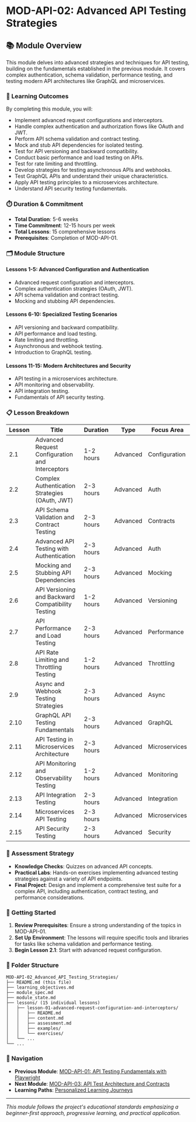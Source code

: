 # MOD-API-02: Advanced API Testing Strategies

## 📚 Module Overview

This module delves into advanced strategies and techniques for API testing, building on the fundamentals established in the previous module. It covers complex authentication, schema validation, performance testing, and testing modern API architectures like GraphQL and microservices.

### 🎯 Learning Outcomes

By completing this module, you will:
- Implement advanced request configurations and interceptors.
- Handle complex authentication and authorization flows like OAuth and JWT.
- Perform API schema validation and contract testing.
- Mock and stub API dependencies for isolated testing.
- Test for API versioning and backward compatibility.
- Conduct basic performance and load testing on APIs.
- Test for rate limiting and throttling.
- Develop strategies for testing asynchronous APIs and webhooks.
- Test GraphQL APIs and understand their unique characteristics.
- Apply API testing principles to a microservices architecture.
- Understand API security testing fundamentals.

### ⏱️ Duration & Commitment

- **Total Duration**: 5-6 weeks
- **Time Commitment**: 12-15 hours per week
- **Total Lessons**: 15 comprehensive lessons
- **Prerequisites**: Completion of MOD-API-01.

### 🗂️ Module Structure

#### **Lessons 1-5: Advanced Configuration and Authentication**
- Advanced request configuration and interceptors.
- Complex authentication strategies (OAuth, JWT).
- API schema validation and contract testing.
- Mocking and stubbing API dependencies.

#### **Lessons 6-10: Specialized Testing Scenarios**
- API versioning and backward compatibility.
- API performance and load testing.
- Rate limiting and throttling.
- Asynchronous and webhook testing.
- Introduction to GraphQL testing.

#### **Lessons 11-15: Modern Architectures and Security**
- API testing in a microservices architecture.
- API monitoring and observability.
- API integration testing.
- Fundamentals of API security testing.

### 📋 Lesson Breakdown

| Lesson | Title | Duration | Type | Focus Area |
|--------|-------|----------|------|------------|
| 2.1 | Advanced Request Configuration and Interceptors | 1-2 hours | Advanced | Configuration |
| 2.2 | Complex Authentication Strategies (OAuth, JWT) | 2-3 hours | Advanced | Auth |
| 2.3 | API Schema Validation and Contract Testing | 2-3 hours | Advanced | Contracts |
| 2.4 | Advanced API Testing with Authentication | 2-3 hours | Advanced | Auth |
| 2.5 | Mocking and Stubbing API Dependencies | 2-3 hours | Advanced | Mocking |
| 2.6 | API Versioning and Backward Compatibility Testing | 1-2 hours | Advanced | Versioning |
| 2.7 | API Performance and Load Testing | 2-3 hours | Advanced | Performance |
| 2.8 | API Rate Limiting and Throttling Testing | 1-2 hours | Advanced | Throttling |
| 2.9 | Async and Webhook Testing Strategies | 2-3 hours | Advanced | Async |
| 2.10| GraphQL API Testing Fundamentals | 2-3 hours | Advanced | GraphQL |
| 2.11| API Testing in Microservices Architecture | 2-3 hours | Advanced | Microservices |
| 2.12| API Monitoring and Observability Testing | 1-2 hours | Advanced | Monitoring |
| 2.13| API Integration Testing | 2-3 hours | Advanced | Integration |
| 2.14| Microservices API Testing | 2-3 hours | Advanced | Microservices |
| 2.15| API Security Testing | 2-3 hours | Advanced | Security |

### 🎯 Assessment Strategy

- **Knowledge Checks**: Quizzes on advanced API concepts.
- **Practical Labs**: Hands-on exercises implementing advanced testing strategies against a variety of API endpoints.
- **Final Project**: Design and implement a comprehensive test suite for a complex API, including authentication, contract testing, and performance considerations.

### 🚀 Getting Started

1. **Review Prerequisites**: Ensure a strong understanding of the topics in MOD-API-01.
2. **Set Up Environment**: The lessons will require specific tools and libraries for tasks like schema validation and performance testing.
3. **Begin Lesson 2.1**: Start with advanced request configuration.

### 📁 Folder Structure

```
MOD-API-02_Advanced_API_Testing_Strategies/
├── README.md (this file)
├── learning_objectives.md
├── module_spec.md
├── module_state.md
├── lessons/ (15 individual lessons)
│   ├── lesson-01-advanced-request-configuration-and-interceptors/
│   │   ├── README.md
│   │   ├── content.md
│   │   ├── assessment.md
│   │   ├── examples/
│   │   └── exercises/
│   └── ...
└── ...
```

### 🔗 Navigation

- **Previous Module**: [MOD-API-01: API Testing Fundamentals with Playwright](../MOD-API-01_API_Testing_Fundamentals_with_Playwright/README.md)
- **Next Module**: [MOD-API-03: API Test Architecture and Contracts](../MOD-API-03_API_Test_Architecture_and_Contracts/README.md)
- **Learning Paths**: [Personalized Learning Journeys](../docs/resources/guides/learning-paths.md)

---

*This module follows the project's educational standards emphasizing a beginner-first approach, progressive learning, and practical application.*